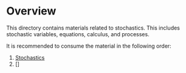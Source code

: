 # Overview
This directory contains materials related to stochastics. This includes stochastic variables, equations, calculus, and processes.

It is recommended to consume the material in the following order:
1. [Stochastics](Stochasts.ipynb)
2. []